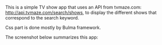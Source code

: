 This is a simple TV show app that uses an API from tvmaze.com: http://api.tvmaze.com/search/shows, to display the different shows that correspond to the search keyword. 

Css part is done mostly by Bulma framework. 

The screenshot below summarizes this app:


